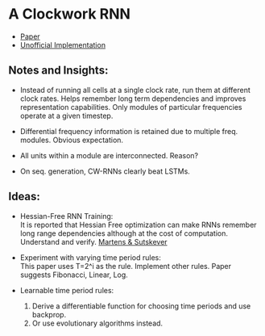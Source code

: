 # A Clockwork RNN

* [Paper](/Papers/CWRNN/CWRNN.pdf)
* [Unofficial Implementation](https://github.com/tomrunia/ClockworkRNN)

## Notes and Insights: 

* Instead of running all cells at a single clock rate, run them at different clock rates. Helps remember long term dependencies and improves representation capabilities. Only modules of particular frequencies operate at a given timestep.

* Differential frequency information is retained due to multiple freq. modules. Obvious expectation.

* All units within a module are interconnected. Reason? 

* On seq. generation, CW-RNNs clearly beat LSTMs.  


## Ideas:

* Hessian-Free RNN Training:  
It is reported that Hessian Free optimization can make RNNs remember long range dependencies although at the cost of computation. Understand and verify. [Martens & Sutskever](http://www.icml-2011.org/papers/532_icmlpaper.pdf)

* Experiment with varying time period rules:  
This paper uses T=2^i as the rule. Implement other rules. Paper suggests Fibonacci, Linear, Log. 

* Learnable time period rules:  
   1. Derive a differentiable function for choosing time periods and use backprop.
   2. Or use evolutionary algorithms instead.



